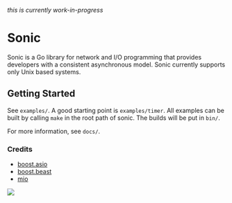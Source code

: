 *this is currently work-in-progress*

# Sonic
Sonic is a Go library for network and I/O programming that provides developers with a consistent asynchronous model. Sonic currently supports only Unix based systems.

## Getting Started
See `examples/`. A good starting point is `examples/timer`. All examples can be built by calling `make` in the root path of sonic. The builds will be put in `bin/`.

For more information, see `docs/`.

### Credits
- [boost.asio](https://www.boost.org/doc/libs/1_75_0/doc/html/boost_asio.html)
- [boost.beast](https://github.com/boostorg/beast)
- [mio](https://github.com/tokio-rs/mio)

![](https://c.tenor.com/OTDlqAguqpEAAAAi/sonic-running.gif)
